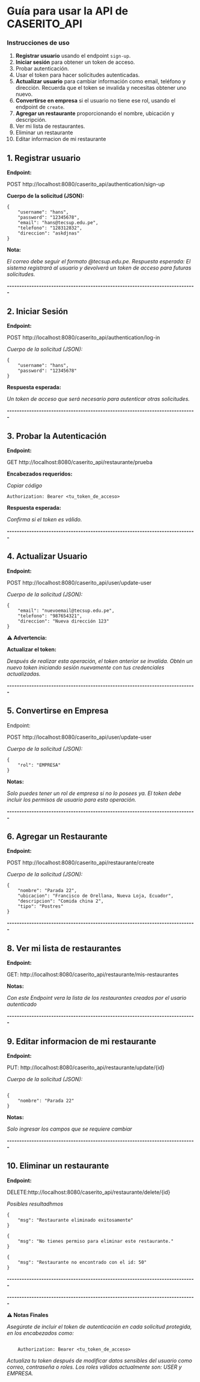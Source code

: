 # Guía para usar la API de CASERITO_API

### Instrucciones de uso

1. **Registrar usuario** usando el endpoint `sign-up`.
2. **Iniciar sesión** para obtener un token de acceso.
3. Probar autenticación.
4.  Usar el token para hacer solicitudes autenticadas.
5.  **Actualizar usuario** para cambiar información como email, teléfono y dirección. Recuerda que el token se invalida y necesitas obtener uno nuevo.
6.  **Convertirse en empresa** si el usuario no tiene ese rol, usando el endpoint de `create`.
7.  **Agregar un restaurante** proporcionando el nombre, ubicación y descripción.
8.  Ver mi lista de restaurantes.
9. Eliminar un restaurante
10.  Editar informacion de mi restaurante

## 1. Registrar usuario
**Endpoint:**

POST http://localhost:8080/caserito_api/authentication/sign-up

**Cuerpo de la solicitud (JSON):**

```
{
    "username": "hans",
    "password": "12345678",
    "email": "hans@tecsup.edu.pe",
    "telefono": "128312832",
    "direccion": "askdjnas"
}
```


**Nota:**

*El correo debe seguir el formato @tecsup.edu.pe.
Respuesta esperada:
El sistema registrará al usuario y devolverá un token de acceso para futuras solicitudes.*

**-----------------------------------------------------------------------------**

## 2. Iniciar Sesión
**Endpoint:**

POST http://localhost:8080/caserito_api/authentication/log-in

*Cuerpo de la solicitud (JSON):*

```
{
    "username": "hans",
    "password": "12345678"
}

```
**Respuesta esperada:**

*Un token de acceso que será necesario para autenticar otras solicitudes.*

**-----------------------------------------------------------------------------**
## 3. Probar la Autenticación
**Endpoint:**

GET http://localhost:8080/caserito_api/restaurante/prueba

**Encabezados requeridos:**

*Copiar código*

``
    Authorization: Bearer <tu_token_de_acceso>
``

**Respuesta esperada:**

*Confirma si el token es válido.*

**-----------------------------------------------------------------------------**
## 4. Actualizar Usuario
**Endpoint:**

POST http://localhost:8080/caserito_api/user/update-user

*Cuerpo de la solicitud (JSON):*

```
{
    "email": "nuevoemail@tecsup.edu.pe",
    "telefono": "987654321",
    "direccion": "Nueva dirección 123"
}
```

**⚠ Advertencia:**

**Actualizar el token:** 

*Después de realizar esta operación, el token anterior se invalida.
Obtén un nuevo token iniciando sesión nuevamente con tus credenciales actualizadas.*

**-----------------------------------------------------------------------------**


## 5. Convertirse en Empresa
Endpoint:


POST http://localhost:8080/caserito_api/user/update-user

*Cuerpo de la solicitud (JSON):*

```
{
    "rol": "EMPRESA"
}
```

**Notas:**

*Solo puedes tener un rol de empresa si no lo posees ya.
El token debe incluir los permisos de usuario para esta operación.*

**-----------------------------------------------------------------------------**

## 6. Agregar un Restaurante

**Endpoint:**


POST http://localhost:8080/caserito_api/restaurante/create

*Cuerpo de la solicitud (JSON):*

```
{
    "nombre": "Parada 22",
    "ubicacion": "Francisco de Orellana, Nueva Loja, Ecuador",
    "descripcion": "Comida china 2",
    "tipo": "Postres"
}

```

**-----------------------------------------------------------------------------**

## 8. Ver mi lista de restaurantes

**Endpoint:**

GET: http://localhost:8080/caserito_api/restaurante/mis-restaurantes

**Notas:**

*Con este Endpoint vera la lista de los restaurantes creados por el usario autenticado*


**-----------------------------------------------------------------------------**
## 9. Editar informacion de mi restaurante

**Endpoint:**

PUT: http://localhost:8080/caserito_api/restaurante/update/{id}

*Cuerpo de la solicitud (JSON):*

```

{
    "nombre": "Parada 22"
}

```

**Notas:**

*Solo ingresar los campos que se requiere cambiar*

**-----------------------------------------------------------------------------**
## 10. Eliminar un restaurante

**Endpoint:**

DELETE:http://localhost:8080/caserito_api/restaurante/delete/{id}

*Posibles resultadhmos*

````
{
    "msg": "Restaurante eliminado exitosamente"
}

````

````
{
    "msg": "No tienes permiso para eliminar este restaurante."
}

````

````
{
    "msg": "Restaurante no encontrado con el id: 50"
}

````
**-----------------------------------------------------------------------------**

**-----------------------------------------------------------------------------**

**⚠ Notas Finales**

*Asegúrate de incluir el token de autenticación en cada solicitud protegida, en los encabezados como:*

```

    Authorization: Bearer <tu_token_de_acceso>

```

*Actualiza tu token después de modificar datos sensibles del usuario como correo, contraseña o roles.
Los roles válidos actualmente son: USER y EMPRESA.*